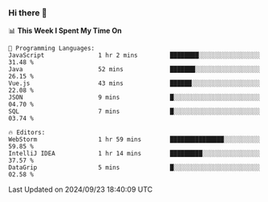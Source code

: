 ### Hi there 👋

<!--
**asdf12303116/asdf12303116** is a ✨ _special_ ✨ repository because its `README.md` (this file) appears on your GitHub profile.

Here are some ideas to get you started:

- 🔭 I’m currently working on ...
- 🌱 I’m currently learning ...
- 👯 I’m looking to collaborate on ...
- 🤔 I’m looking for help with ...
- 💬 Ask me about ...
- 📫 How to reach me: ...
- 😄 Pronouns: ...
- ⚡ Fun fact: ...
-->

<!--START_SECTION:waka-->
📊 **This Week I Spent My Time On** 

```text
💬 Programming Languages: 
JavaScript               1 hr 2 mins         ████████░░░░░░░░░░░░░░░░░   31.48 % 
Java                     52 mins             ███████░░░░░░░░░░░░░░░░░░   26.15 % 
Vue.js                   43 mins             ██████░░░░░░░░░░░░░░░░░░░   22.08 % 
JSON                     9 mins              █░░░░░░░░░░░░░░░░░░░░░░░░   04.70 % 
SQL                      7 mins              █░░░░░░░░░░░░░░░░░░░░░░░░   03.74 % 

🔥 Editors: 
WebStorm                 1 hr 59 mins        ███████████████░░░░░░░░░░   59.85 % 
IntelliJ IDEA            1 hr 14 mins        █████████░░░░░░░░░░░░░░░░   37.57 % 
DataGrip                 5 mins              █░░░░░░░░░░░░░░░░░░░░░░░░   02.58 % 
```


 Last Updated on 2024/09/23 18:40:09 UTC
<!--END_SECTION:waka-->
